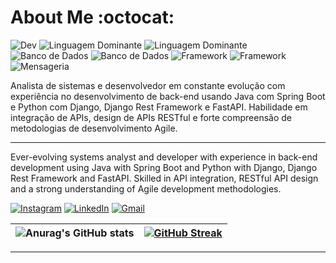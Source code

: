 <div style="text-align: left;">

**About Me** :octocat:
================

![Dev](https://img.shields.io/badge/Dev-Back--end-darkblue)
![Linguagem Dominante](https://img.shields.io/badge/Language-Python-red)
![Linguagem Dominante](https://img.shields.io/badge/Language-Java-green)
![Banco de Dados](https://img.shields.io/badge/DB-SQL-blue)
![Banco de Dados](https://img.shields.io/badge/DB-NoSQL-lightblue)
![Framework](https://img.shields.io/badge/Framework-SpringBoot-lightgreen)
![Framework](https://img.shields.io/badge/Framework-Django-purple)
![Mensageria](https://img.shields.io/badge/Messaging-RabbitMQ-orange)

Analista de sistemas e desenvolvedor em constante evolução com experiência no desenvolvimento de back-end usando Java com Spring Boot e Python com Django, Django Rest Framework e FastAPI. Habilidade em integração de APIs, design de APIs RESTful e forte compreensão de metodologias de desenvolvimento Agile.

_ _ _ _ _ _

Ever-evolving systems analyst and developer with experience in back-end development using Java with Spring Boot and Python with Django, Django Rest Framework and FastAPI. Skilled in API integration, RESTful API design and a strong understanding of Agile development methodologies.

<a href="https://instagram.com/samir.mamede" target="_blank"><img alt="Instagram"  src="https://img.shields.io/badge/instagram-%2312100E.svg?&style=for-the-badge&logo=instagram&logoColor=pink" /></a> 
<a href="https://www.linkedin.com/in/samir-mamede" target="_blank"><img alt="LinkedIn" src="https://img.shields.io/badge/linkedin-%2312100E.svg?&style=for-the-badge&logo=linkedin&logoColor=blue" /></a> 
<a href="mailto:anuarsamir@gmail.com" target="_blank"><img alt="Gmail" src="https://img.shields.io/badge/Gmail-%2312100E.svg?&style=for-the-badge&logo=gmail&logoColor=White" /></a>

| ![Anurag's GitHub stats](https://github-readme-stats.vercel.app/api?username=SamirMamede&show_icons=true&theme=dark&bg_color=000&border_color=30A3DC&title_color=E94D5F&text_color=FFF) | [![GitHub Streak](https://streak-stats.demolab.com/?user=SamirMamede&theme=dark&background=000&border=30A3DC&dates=FFF)](https://git.io/streak-stats) |
|---|---|

------------

</div>


